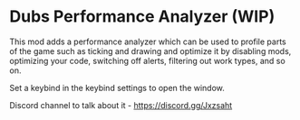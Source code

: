 # Dubs Performance Analyzer (WIP)

This mod adds a performance analyzer which can be used to profile parts of the game such as ticking and drawing and optimize it by disabling mods, optimizing your code, switching off alerts, filtering out work types, and so on.

Set a keybind in the keybind settings to open the window.

Discord channel to talk about it - https://discord.gg/Jxzsaht
